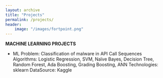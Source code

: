 ```yaml
---
layout: archive
title: "Projects"
permalink: /projects/
header:
    image: "/images/fortpoint.png"
---
```


**MACHINE LEARNING PROJECTS**
* ML Problem: Classification of malware in API Call Sequences
Algorithms: Logistic Regression, SVM, Naïve Bayes, Decision Tree, Random Forest, Ada Boosting, Grading Boosting, ANN
Technologies: sklearn
DataSource: Kaggle
